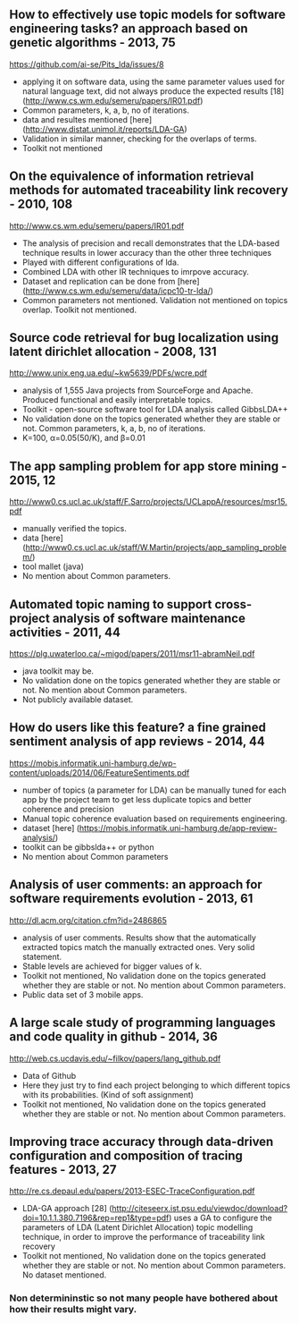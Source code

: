 ## How to effectively use topic models for software engineering tasks? an approach based on genetic algorithms - 2013, 75
https://github.com/ai-se/Pits_lda/issues/8
- applying it on software data, using the same parameter values used for natural language text, did not always produce the expected results [18] (http://www.cs.wm.edu/semeru/papers/IR01.pdf)
- Common parameters, k, a, b, no of iterations.
- data and resultes mentioned [here] (http://www.distat.unimol.it/reports/LDA-GA)
- Validation in similar manner, checking for the overlaps of terms.
- Toolkit not mentioned


## On the equivalence of information retrieval methods for automated traceability link recovery - 2010, 108
http://www.cs.wm.edu/semeru/papers/IR01.pdf
- The analysis of precision and recall demonstrates that the LDA-based technique results in lower accuracy than the other three techniques
- Played with different configurations of lda.
- Combined LDA with other IR techniques to imrpove accuracy.
- Dataset and replication can be done from [here] (http://www.cs.wm.edu/semeru/data/icpc10-tr-lda/)
- Common parameters not mentioned. Validation not mentioned on topics overlap. Toolkit not mentioned.


## Source code retrieval for bug localization using latent dirichlet allocation - 2008, 131
http://www.unix.eng.ua.edu/~kw5639/PDFs/wcre.pdf
- analysis of 1,555 Java projects from SourceForge and Apache. Produced functional and easily interpretable topics.
- Toolkit - open-source software tool for LDA analysis called GibbsLDA++
- No validation done on the topics generated whether they are stable or not. Common parameters, k, a, b, no of iterations.
- K=100, α=0.05(50/K), and β=0.01


## The app sampling problem for app store mining - 2015, 12
http://www0.cs.ucl.ac.uk/staff/F.Sarro/projects/UCLappA/resources/msr15.pdf
- manually verified the topics.
- data [here] (http://www0.cs.ucl.ac.uk/staff/W.Martin/projects/app_sampling_problem/)
- tool mallet (java)
- No mention about Common parameters.


## Automated topic naming to support cross-project analysis of software maintenance activities - 2011, 44
https://plg.uwaterloo.ca/~migod/papers/2011/msr11-abramNeil.pdf
- java toolkit may be.
- No validation done on the topics generated whether they are stable or not. No mention about Common parameters.
- Not publicly available dataset. 


## How do users like this feature? a fine grained sentiment analysis of app reviews - 2014, 44
https://mobis.informatik.uni-hamburg.de/wp-content/uploads/2014/06/FeatureSentiments.pdf
- number of topics (a parameter for LDA) can be manually tuned for each app by the project team to get less duplicate topics and better coherence and precision
- Manual topic coherence evaluation based on requirements engineering.
- dataset [here] (https://mobis.informatik.uni-hamburg.de/app-review-analysis/)
- toolkit can be gibbslda++ or python
- No mention about Common parameters


## Analysis of user comments: an approach for software requirements evolution - 2013, 61
http://dl.acm.org/citation.cfm?id=2486865
- analysis of user comments. Results show that the automatically extracted topics match the manually extracted ones. Very solid statement.
- Stable levels are achieved for bigger values of k.
- Toolkit not mentioned, No validation done on the topics generated whether they are stable or not. No mention about Common parameters.
- Public data set of 3 mobile apps.


## A large scale study of programming languages and code quality in github - 2014, 36
http://web.cs.ucdavis.edu/~filkov/papers/lang_github.pdf
- Data of Github
- Here they just try to find each project belonging to which different topics with its probabilities. (Kind of soft assignment)
- Toolkit not mentioned, No validation done on the topics generated whether they are stable or not. No mention about Common parameters.


## Improving trace accuracy through data-driven configuration and composition of tracing features - 2013, 27
http://re.cs.depaul.edu/papers/2013-ESEC-TraceConfiguration.pdf
- LDA-GA approach [28] (http://citeseerx.ist.psu.edu/viewdoc/download?doi=10.1.1.380.7196&rep=rep1&type=pdf) uses a GA to configure the parameters of LDA (Latent Dirichlet Allocation) topic modelling technique, in order to improve the performance of traceability link recovery
- Toolkit not mentioned, No validation done on the topics generated whether they are stable or not. No mention about Common parameters. No dataset mentioned.



### Non determininstic so not many people have bothered about how their results might vary.
